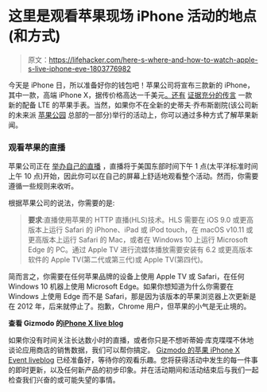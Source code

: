 # 这里是观看苹果现场 iPhone 活动的地点(和方式)

> 原文：<https://lifehacker.com/here-s-where-and-how-to-watch-apple-s-live-iphone-eve-1803776982>

今天是 iPhone 日，所以准备好你的钱包吧！苹果公司将宣布三款新的 iPhone，其中一款，高端 iPhone X，据传价格高达一千美元[。还有](http://lifehacker.com/what-you-should-know-about-apple-s-upcoming-iphone-8-1798639198) [证据充分的传言](http://gizmodo.com/apple-iphone-day-2017-cheat-sheet-what-to-expect-1800959123) 一款新的配备 LTE 的苹果手表。当然，如果你不在全新的史蒂夫·乔布斯剧院(该公司新的未来派 [苹果公园](http://gizmodo.com/the-most-interesting-part-of-apples-new-5-billion-camp-1795253637) 总部的一部分)举行的活动上，你可以通过多种方式了解苹果新闻。



### **观看苹果的直播**

苹果公司正在 [举办自己的直播](https://www.apple.com/apple-events/september-2017/) ，直播将于美国东部时间下午 1 点(太平洋标准时间上午 10 点)开始，因此你可以在自己的屏幕上舒适地观看整个活动。然而，你需要遵循一些规则来收听。

根据苹果公司的说法，你需要的是:

> **要求**:直播使用苹果的 HTTP 直播(HLS)技术。HLS 需要在 iOS 9.0 或更高版本上运行 Safari 的 iPhone、iPad 或 iPod touch，在 macOS v10.11 或更高版本上运行 Safari 的 Mac，或者在 Windows 10 上运行 Microsoft Edge 的 PC。通过 Apple TV 进行流媒体播放需要安装有 6.2 或更高版本软件的 Apple TV(第二代或第三代)或 Apple TV(第四代)。

简而言之，你需要在任何苹果品牌的设备上使用 Apple TV 或 Safari，在任何 Windows 10 机器上使用 Microsoft Edge。如果你想知道为什么你需要在 Windows 上使用 Edge 而不是 Safari，那是因为该版本的苹果浏览器上次更新是在 2012 年，后来就停止了。抱歉，Chrome 用户，但苹果的小气是无止境的。

**查看 Gizmodo 的**[**iPhone X live blog**](http://gizmodo.com/our-apple-iphone-x-event-liveblog-is-right-here-1803757549)

如果你没有时间关注长达数小时的直播，或者你只是不想听蒂姆·库克喋喋不休地谈论应用商店的销售数据，我们可以帮你搞定。 [Gizmodo 的苹果 iPhone X Event liveblog](http://gizmodo.com/our-apple-iphone-x-event-liveblog-is-right-here-1803757549) 已经准备好，等待你的观看乐趣。您将获得活动中发生的每一件事的即时更新，以及任何新产品的初步印象。并在活动期间和活动结束后与我们一起检查我们兴奋的或可能失望的事情。